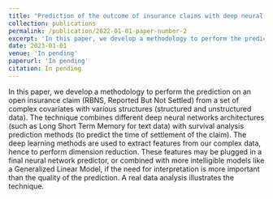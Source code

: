```yaml
---
title: "Prediction of the outcome of insurance claims with deep neural networks "
collection: publications
permalink: /publication/2022-01-01-paper-number-2
excerpt: 'In this paper, we develop a methodology to perform the prediction on an open insurance claim (RBNS, Reported But Not Settled) from a set of complex covariates with various structures (structured and unstructured data). The technique combines different deep neural networks architectures (such as Long Short Term Memory for text data) with survival analysis prediction methods (to predict the time of settlement of the claim). The deep learning methods are used to extract features from our complex data, hence to perform dimension reduction. These features may be plugged in a final neural network predictor, or combined with more intelligible models like a Generalized Linear Model, if the need for interpretation is more important than the quality of the prediction. A real data analysis illustrates the technique.'
date: 2023-01-01
venue: 'In pending'
paperurl: 'In pending'
citation: In pending
---
```

In this paper, we develop a methodology to perform the prediction on an open insurance claim (RBNS, Reported But Not Settled) from a set of complex covariates with various structures (structured and unstructured data). The technique combines different deep neural networks architectures (such as Long Short Term Memory for text data) with survival analysis prediction methods (to predict the time of settlement of the claim). The deep learning methods are used to extract features from our complex data, hence to perform dimension reduction. These features may be plugged in a final neural network predictor, or combined with more intelligible models like a Generalized Linear Model, if the need for interpretation is more important than the quality of the prediction. A real data analysis illustrates the technique.